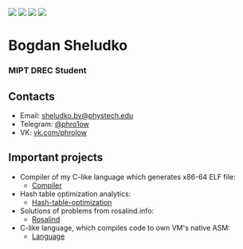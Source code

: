 <p align="left">
    <img src="https://img.shields.io/badge/Age-19-red" />
    <img src="https://img.shields.io/badge/Focus-System%20Programming-darkgreen" />
    <img src="https://img.shields.io/badge/Lives-Russia-darkblue" />
    <img src="https://img.shields.io/badge/Languages-English%20%26%20Russian-red" />
</p>



<h1 align="left">Bogdan Sheludko </h1>
<h3 align="left">MIPT DREC Student </h3>

## Contacts
* Email: [sheludko.bv@phystech.edu](mailto:sheludko.bv@phystech.edu)
* Telegram: [@phro1ow](https://telegram.me/phro1ow)
* VK: [vk.com/phrolow](https://vk.com/phrolow)

## Important projects

* Compiler of my C-like language which generates x86-64 ELF file:
    * [Compiler](https://github.com/phrolow/Compiler)
* Hash table optimization analytics:
    * [Hash-table-optimization](https://github.com/phrolow/Hash-table-optimization)
* Solutions of problems from rosalind.info:
    * [Rosalind](https://github.com/phrolow/Rosalind)
* C-like language, which compiles code to own VM's native ASM:
    * [Language](https://github.com/phrolow/Language)

